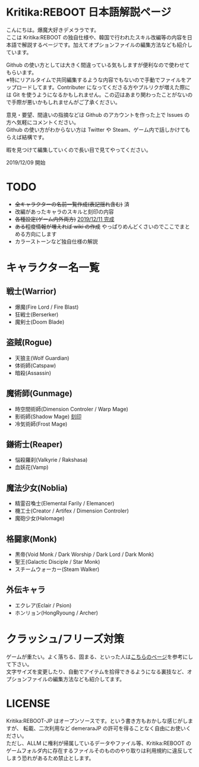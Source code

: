 # Kritika:REBOOT 日本語解説ページ
こんにちは。爆魔大好きデメララです。  
ここは Kritika:REBOOT の独自仕様や、韓国で行われたスキル改編等の内容を日本語で解説するページです。加えてオプションファイルの編集方法なども紹介しています。

Github の使い方としては大きく間違っている気もしますが便利なので使わせてもらいます。  
※特にリアルタイムで共同編集するような内容でもないので手動でファイルをアップロードしてます。Contributer になってくださる方やプルリクが増えた際には Git を使うようになるかもしれません。この辺はあまり関わったことがないので手際が悪いかもしれませんがご了承ください。

意見・要望、間違いの指摘などは Github のアカウントを作った上で Issues の方へ気軽にコメントください。  
Github の使い方がわからない方は Twitter や Steam、ゲーム内で話しかけてもらえば結構です。

暇を見つけて編集していくので長い目で見てやってください。

2019/12/09 開始



# TODO

- ~~全キャラクターの名前一覧作成(表記揺れ含む)~~ 済
- 改編があったキャラのスキルと刻印の内容
- ~~各種設定(ゲーム内外両方)~~ [2019/12/11 完成](/settings.md)
- ~~ある程度情報が増えれば wiki の作成~~ やっぱりめんどくさいのでここでまとめる方向にします
- カラーストーンなど独自仕様の解説



# キャラクター名一覧

## 戦士(Warrior)

- 爆魔(Fire Lord / Fire Blast)
- 狂戦士(Berserker)
- 魔剣士(Doom Blade)

## 盗賊(Rogue)

- 天狼主(Wolf Guardian)
- 体術師(Catspaw)
- 暗殺(Assassin)

## 魔術師(Gunmage)

- 時空間術師(Dimension Controler / Warp Mage)
- 影術師(Shadow Mage) [刻印](/ShadowMage.md)
- 冷気術師(Frost Mage)

## 鎌術士(Reaper)

- 悩殺羅刹(Valkyrie / Rakshasa)
- 血妖花(Vamp)

## 魔法少女(Noblia)

- 精霊召喚士(Elemental Farily / Elemancer)
- 機工士(Creator / Artifex / Dimension Controler)
- 魔砲少女(Halomage)

## 格闘家(Monk)

- 黒帝(Void Monk / Dark Worship / Dark Lord / Dark Monk)
- 聖王(Galactic Disciple / Star Monk)
- スチームウォーカー(Steam Walker)

## 外伝キャラ

- エクレア(Eclair / Psion)
- ホンリョン(HongRyoung / Archer)



# クラッシュ/フリーズ対策

ゲームが重たい。よく落ちる、固まる、といった人は[こちらのページ](/settings.md)を参考にして下さい。  
文字サイズを変更したり、自動でアイテムを拾得できるようになる裏技など、オプションファイルの編集方法なども紹介してます。



# LICENSE

Kritika:REBOOT-JP はオープンソースです。という書き方もおかしな感じがしますが、
転載、二次利用など demeraraJP の許可を得ることなく自由にお使いください。  
ただし、ALLM に権利が帰属しているデータやファイル等、Kritika:REBOOT のゲームフォルダ内に存在するファイルそのもののやり取りは利用規約に違反してしまう恐れがあるため禁止とします。
